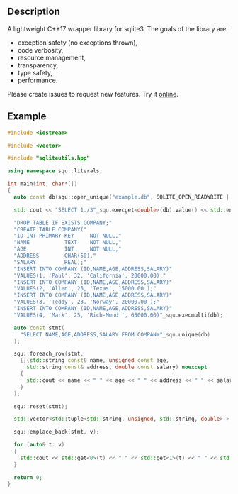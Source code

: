 ## Description
A lightweight C++17 wrapper library for sqlite3. The goals of the library are:
- exception safety (no exceptions thrown),
- code verbosity,
- resource management,
- transparency,
- type safety,
- performance.

Please create issues to request new features. Try it [online](http://htmlpreview.github.io/?https://github.com/user1095108/examples/blob/master/testsqu.html).
## Example
```c++
#include <iostream>

#include <vector>

#include "sqliteutils.hpp"

using namespace squ::literals;

int main(int, char*[])
{
  auto const db(squ::open_unique("example.db", SQLITE_OPEN_READWRITE | SQLITE_OPEN_CREATE));

  std::cout << "SELECT 1./3"_squ.execget<double>(db).value() << std::endl;

  "DROP TABLE IF EXISTS COMPANY;"
  "CREATE TABLE COMPANY("
  "ID INT PRIMARY KEY     NOT NULL,"
  "NAME           TEXT    NOT NULL,"
  "AGE            INT     NOT NULL,"
  "ADDRESS        CHAR(50),"
  "SALARY         REAL);"
  "INSERT INTO COMPANY (ID,NAME,AGE,ADDRESS,SALARY)"
  "VALUES(1, 'Paul', 32, 'California', 20000.00);"
  "INSERT INTO COMPANY (ID,NAME,AGE,ADDRESS,SALARY)"
  "VALUES(2, 'Allen', 25, 'Texas', 15000.00 );"
  "INSERT INTO COMPANY (ID,NAME,AGE,ADDRESS,SALARY)"
  "VALUES(3, 'Teddy', 23, 'Norway', 20000.00 );"
  "INSERT INTO COMPANY (ID,NAME,AGE,ADDRESS,SALARY)"
  "VALUES(4, 'Mark', 25, 'Rich-Mond ', 65000.00)"_squ.execmulti(db);

  auto const stmt(
    "SELECT NAME,AGE,ADDRESS,SALARY FROM COMPANY"_squ.unique(db)
  );

  squ::foreach_row(stmt,
    [](std::string const& name, unsigned const age,
      std::string const& address, double const salary) noexcept
    {
      std::cout << name << " " << age << " " << address << " " << salary << std::endl;
    }
  );

  squ::reset(stmt);

  std::vector<std::tuple<std::string, unsigned, std::string, double> > v;

  squ::emplace_back(stmt, v);

  for (auto& t: v)
  {
    std::cout << std::get<0>(t) << " " << std::get<1>(t) << " " << std::get<2>(t) << " " << std::get<3>(t) << std::endl;
  }

  return 0;
}
```
